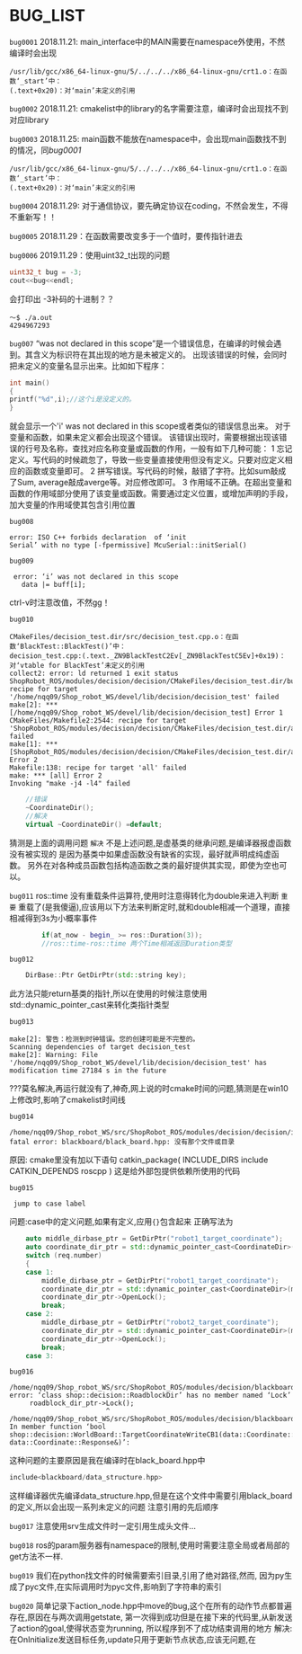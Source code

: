 # BUG_LIST

`bug0001`
2018.11.21:  main_interface中的MAIN需要在namespace外使用，不然编译时会出现
```shell
/usr/lib/gcc/x86_64-linux-gnu/5/../../../x86_64-linux-gnu/crt1.o：在函数‘_start’中：
(.text+0x20)：对‘main’未定义的引用

```
`bug0002`
2018.11.21: cmakelist中的library的名字需要注意，编译时会出现找不到对应library

`bug0003`
2018.11.25: main函数不能放在namespace中，会出现main函数找不到的情况，同*bug0001*
```shell
/usr/lib/gcc/x86_64-linux-gnu/5/../../../x86_64-linux-gnu/crt1.o：在函数‘_start’中：
(.text+0x20)：对‘main’未定义的引用

```

`bug0004`
2018.11.29: 对于通信协议，要先确定协议在coding，不然会发生，不得不重新写！！

`bug0005`
2018.11.29：在函数需要改变多于一个值时，要传指针进去

`bug0006`
2019.11.29：使用uint32_t出现的问题
```c++
uint32_t bug = -3;
cout<<bug<<endl;
```
会打印出 -3补码的十进制？？
<!-- TODO(nqq) 解决这个bug，现在只能避免这样赋值-->
```shell
～$ ./a.out
4294967293
```

`bug007`
“was not declared in this scope”是一个错误信息，在编译的时候会遇到。其含义为标识符在其出现的地方是未被定义的。
出现该错误的时候，会同时把未定义的变量名显示出来。比如如下程序：
```cpp
int main()
{
printf("%d",i);//这个i是没定义的。
}
```
就会显示一个'i' was not declared in this scope或者类似的错误信息出来。
对于变量和函数，如果未定义都会出现这个错误。
该错误出现时，需要根据出现该错误的行号及名称，查找对应名称变量或函数的作用，一般有如下几种可能：
1 忘记定义。写代码的时候疏忽了，导致一些变量直接使用但没有定义。只要对应定义相应的函数或变量即可。
2 拼写错误。写代码的时候，敲错了字符。比如sum敲成了Sum, average敲成averge等。对应修改即可。
3 作用域不正确。在超出变量和函数的作用域部分使用了该变量或函数。需要通过定义位置，或增加声明的手段，加大变量的作用域使其包含引用位置

`bug008`
```shell
error: ISO C++ forbids declaration  of ‘init
Serial’ with no type [-fpermissive] McuSerial::initSerial()
```
`bug009`
```shell
 error: ‘i’ was not declared in this scope
   data |= buff[i];
```
ctrl-v时注意改值，不然gg！


`bug010`
```shell
CMakeFiles/decision_test.dir/src/decision_test.cpp.o：在函数‘BlackTest::BlackTest()’中：
decision_test.cpp:(.text._ZN9BlackTestC2Ev[_ZN9BlackTestC5Ev]+0x19)：对‘vtable for BlackTest’未定义的引用
collect2: error: ld returned 1 exit status
ShopRobot_ROS/modules/decision/decision/CMakeFiles/decision_test.dir/build.make:114: recipe for target '/home/nqq09/Shop_robot_WS/devel/lib/decision/decision_test' failed
make[2]: *** [/home/nqq09/Shop_robot_WS/devel/lib/decision/decision_test] Error 1
CMakeFiles/Makefile2:2544: recipe for target 'ShopRobot_ROS/modules/decision/decision/CMakeFiles/decision_test.dir/all' failed
make[1]: *** [ShopRobot_ROS/modules/decision/decision/CMakeFiles/decision_test.dir/all] Error 2
Makefile:138: recipe for target 'all' failed
make: *** [all] Error 2
Invoking "make -j4 -l4" failed
```
```c++
    //错误
    ~CoordinateDir();
    //解决
    virtual ~CoordinateDir() =default;

```
猜测是上面的调用问题
`解决`
不是上述问题,是虚基类的继承问题,是编译器报虚函数没有被实现的
是因为基类中如果虚函数没有缺省的实现，最好就声明成纯虚函数。
另外在对各种成员函数包括构造函数之类的最好提供其实现，即使为空也可以。

`bug011`
ros::time 没有重载条件运算符,使用时注意得转化为double来进入判断
`重要` 重载了(是我傻逼),应该用以下方法来判断定时,就和double相减一个道理，直接相减得到3s为小概率事件
```c++
        if(at_now - begin_ >= ros::Duration(3));
        //ros::time-ros::time 两个Time相减返回Duration类型
```

`bug012`
```c++
    DirBase::Ptr GetDirPtr(std::string key);
```
此方法只能return基类的指针,所以在使用的时候注意使用std::dynamic_pointer_cast<Temp>来转化类指针类型

`bug013`
```shell
make[2]: 警告：检测到时钟错误。您的创建可能是不完整的。
Scanning dependencies of target decision_test
make[2]: Warning: File '/home/nqq09/Shop_robot_WS/devel/lib/decision/decision_test' has modification time 27184 s in the future
```
???莫名解决,再运行就没有了,神奇,网上说的时cmake时间的问题,猜测是在win10上修改时,影响了cmakelist时间线

`bug014`
```shell
/home/nqq09/Shop_robot_WS/src/ShopRobot_ROS/modules/decision/decision/include/decision/behavior_node.hpp:11:38: fatal error: blackboard/black_board.hpp: 没有那个文件或目录
```
原因:
cmake里没有加以下语句
catkin_package(
  INCLUDE_DIRS include
  CATKIN_DEPENDS roscpp 
)
这是给外部包提供依赖所使用的代码

`bug015`
```shell
 jump to case label
```
问题:case中的定义问题,如果有定义,应用`{}`包含起来
正确写法为
```c++
    auto middle_dirbase_ptr = GetDirPtr("robot1_target_coordinate");
    auto coordinate_dir_ptr = std::dynamic_pointer_cast<CoordinateDir>(middle_dirbase_ptr);
    switch (req.number)
    {
    case 1:
        middle_dirbase_ptr = GetDirPtr("robot1_target_coordinate");
        coordinate_dir_ptr = std::dynamic_pointer_cast<CoordinateDir>(middle_dirbase_ptr);
        coordinate_dir_ptr->OpenLock();
        break;
    case 2:
        middle_dirbase_ptr = GetDirPtr("robot2_target_coordinate");
        coordinate_dir_ptr = std::dynamic_pointer_cast<CoordinateDir>(middle_dirbase_ptr);
        coordinate_dir_ptr->OpenLock();
        break;
    case 3:
```

`bug016`
```shell
/home/nqq09/Shop_robot_WS/src/ShopRobot_ROS/modules/decision/blackboard/src/world_board.cpp:81:24: error: ‘class shop::decision::RoadblockDir’ has no member named ‘Lock’
     roadblock_dir_ptr->Lock();
                        ^
/home/nqq09/Shop_robot_WS/src/ShopRobot_ROS/modules/decision/blackboard/src/world_board.cpp: In member function ‘bool shop::decision::WorldBoard::TargetCoordinateWriteCB1(data::Coordinate::Request&, data::Coordinate::Response&)’:
```
这种问题的主要原因是我在编译时在black_board.hpp中
```c++
include<blackboard/data_structure.hpp>
```
这样编译器优先编译data_structure.hpp,但是在这个文件中需要引用black_board的定义,所以会出现一系列未定义的问题
注意引用的先后顺序

`bug017`
注意使用srv生成文件时一定引用生成头文件...

`bug018`
ros的param服务器有namespace的限制,使用时需要注意全局或者局部的get方法不一样.

`bug019`
我们在python找文件的时候需要索引目录,引用了绝对路径,然而,
因为py生成了pyc文件,在实际调用时为pyc文件,影响到了字符串的索引

`bug020`
简单记录下action_node.hpp中move的bug,这个在所有的动作节点都普遍存在,原因在与两次调用getstate,
第一次得到成功但是在接下来的代码里,从新发送了action的goal,使得状态变为running,
所以程序到不了成功结束调用的地方
解决:
在OnInitialize发送目标任务,update只用于更新节点状态,应该无问题,在
